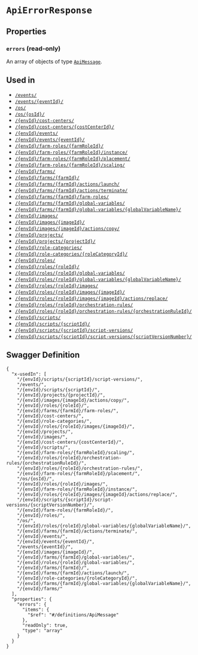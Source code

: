 # `ApiErrorResponse` #







## Properties ##

### `errors` (read-only) ###




An array of 
objects of type [`ApiMessage`](./../definitions/ApiMessage.mkd).




## Used in ##

  + [`/events/`](./../rest/api/user/v1beta0/events/)
  + [`/events/{eventId}/`](./../rest/api/user/v1beta0/events/{eventId}/)
  + [`/os/`](./../rest/api/user/v1beta0/os/)
  + [`/os/{osId}/`](./../rest/api/user/v1beta0/os/{osId}/)
  + [`/{envId}/cost-centers/`](./../rest/api/user/v1beta0/{envId}/cost-centers/)
  + [`/{envId}/cost-centers/{costCenterId}/`](./../rest/api/user/v1beta0/{envId}/cost-centers/{costCenterId}/)
  + [`/{envId}/events/`](./../rest/api/user/v1beta0/{envId}/events/)
  + [`/{envId}/events/{eventId}/`](./../rest/api/user/v1beta0/{envId}/events/{eventId}/)
  + [`/{envId}/farm-roles/{farmRoleId}/`](./../rest/api/user/v1beta0/{envId}/farm-roles/{farmRoleId}/)
  + [`/{envId}/farm-roles/{farmRoleId}/instance/`](./../rest/api/user/v1beta0/{envId}/farm-roles/{farmRoleId}/instance/)
  + [`/{envId}/farm-roles/{farmRoleId}/placement/`](./../rest/api/user/v1beta0/{envId}/farm-roles/{farmRoleId}/placement/)
  + [`/{envId}/farm-roles/{farmRoleId}/scaling/`](./../rest/api/user/v1beta0/{envId}/farm-roles/{farmRoleId}/scaling/)
  + [`/{envId}/farms/`](./../rest/api/user/v1beta0/{envId}/farms/)
  + [`/{envId}/farms/{farmId}/`](./../rest/api/user/v1beta0/{envId}/farms/{farmId}/)
  + [`/{envId}/farms/{farmId}/actions/launch/`](./../rest/api/user/v1beta0/{envId}/farms/{farmId}/actions/launch/)
  + [`/{envId}/farms/{farmId}/actions/terminate/`](./../rest/api/user/v1beta0/{envId}/farms/{farmId}/actions/terminate/)
  + [`/{envId}/farms/{farmId}/farm-roles/`](./../rest/api/user/v1beta0/{envId}/farms/{farmId}/farm-roles/)
  + [`/{envId}/farms/{farmId}/global-variables/`](./../rest/api/user/v1beta0/{envId}/farms/{farmId}/global-variables/)
  + [`/{envId}/farms/{farmId}/global-variables/{globalVariableName}/`](./../rest/api/user/v1beta0/{envId}/farms/{farmId}/global-variables/{globalVariableName}/)
  + [`/{envId}/images/`](./../rest/api/user/v1beta0/{envId}/images/)
  + [`/{envId}/images/{imageId}/`](./../rest/api/user/v1beta0/{envId}/images/{imageId}/)
  + [`/{envId}/images/{imageId}/actions/copy/`](./../rest/api/user/v1beta0/{envId}/images/{imageId}/actions/copy/)
  + [`/{envId}/projects/`](./../rest/api/user/v1beta0/{envId}/projects/)
  + [`/{envId}/projects/{projectId}/`](./../rest/api/user/v1beta0/{envId}/projects/{projectId}/)
  + [`/{envId}/role-categories/`](./../rest/api/user/v1beta0/{envId}/role-categories/)
  + [`/{envId}/role-categories/{roleCategoryId}/`](./../rest/api/user/v1beta0/{envId}/role-categories/{roleCategoryId}/)
  + [`/{envId}/roles/`](./../rest/api/user/v1beta0/{envId}/roles/)
  + [`/{envId}/roles/{roleId}/`](./../rest/api/user/v1beta0/{envId}/roles/{roleId}/)
  + [`/{envId}/roles/{roleId}/global-variables/`](./../rest/api/user/v1beta0/{envId}/roles/{roleId}/global-variables/)
  + [`/{envId}/roles/{roleId}/global-variables/{globalVariableName}/`](./../rest/api/user/v1beta0/{envId}/roles/{roleId}/global-variables/{globalVariableName}/)
  + [`/{envId}/roles/{roleId}/images/`](./../rest/api/user/v1beta0/{envId}/roles/{roleId}/images/)
  + [`/{envId}/roles/{roleId}/images/{imageId}/`](./../rest/api/user/v1beta0/{envId}/roles/{roleId}/images/{imageId}/)
  + [`/{envId}/roles/{roleId}/images/{imageId}/actions/replace/`](./../rest/api/user/v1beta0/{envId}/roles/{roleId}/images/{imageId}/actions/replace/)
  + [`/{envId}/roles/{roleId}/orchestration-rules/`](./../rest/api/user/v1beta0/{envId}/roles/{roleId}/orchestration-rules/)
  + [`/{envId}/roles/{roleId}/orchestration-rules/{orchestrationRuleId}/`](./../rest/api/user/v1beta0/{envId}/roles/{roleId}/orchestration-rules/{orchestrationRuleId}/)
  + [`/{envId}/scripts/`](./../rest/api/user/v1beta0/{envId}/scripts/)
  + [`/{envId}/scripts/{scriptId}/`](./../rest/api/user/v1beta0/{envId}/scripts/{scriptId}/)
  + [`/{envId}/scripts/{scriptId}/script-versions/`](./../rest/api/user/v1beta0/{envId}/scripts/{scriptId}/script-versions/)
  + [`/{envId}/scripts/{scriptId}/script-versions/{scriptVersionNumber}/`](./../rest/api/user/v1beta0/{envId}/scripts/{scriptId}/script-versions/{scriptVersionNumber}/)

## Swagger Definition ##

    {
      "x-usedIn": [
        "/{envId}/scripts/{scriptId}/script-versions/", 
        "/events/", 
        "/{envId}/scripts/{scriptId}/", 
        "/{envId}/projects/{projectId}/", 
        "/{envId}/images/{imageId}/actions/copy/", 
        "/{envId}/roles/{roleId}/", 
        "/{envId}/farms/{farmId}/farm-roles/", 
        "/{envId}/cost-centers/", 
        "/{envId}/role-categories/", 
        "/{envId}/roles/{roleId}/images/{imageId}/", 
        "/{envId}/projects/", 
        "/{envId}/images/", 
        "/{envId}/cost-centers/{costCenterId}/", 
        "/{envId}/scripts/", 
        "/{envId}/farm-roles/{farmRoleId}/scaling/", 
        "/{envId}/roles/{roleId}/orchestration-rules/{orchestrationRuleId}/", 
        "/{envId}/roles/{roleId}/orchestration-rules/", 
        "/{envId}/farm-roles/{farmRoleId}/placement/", 
        "/os/{osId}/", 
        "/{envId}/roles/{roleId}/images/", 
        "/{envId}/farm-roles/{farmRoleId}/instance/", 
        "/{envId}/roles/{roleId}/images/{imageId}/actions/replace/", 
        "/{envId}/scripts/{scriptId}/script-versions/{scriptVersionNumber}/", 
        "/{envId}/farm-roles/{farmRoleId}/", 
        "/{envId}/roles/", 
        "/os/", 
        "/{envId}/roles/{roleId}/global-variables/{globalVariableName}/", 
        "/{envId}/farms/{farmId}/actions/terminate/", 
        "/{envId}/events/", 
        "/{envId}/events/{eventId}/", 
        "/events/{eventId}/", 
        "/{envId}/images/{imageId}/", 
        "/{envId}/farms/{farmId}/global-variables/", 
        "/{envId}/roles/{roleId}/global-variables/", 
        "/{envId}/farms/{farmId}/", 
        "/{envId}/farms/{farmId}/actions/launch/", 
        "/{envId}/role-categories/{roleCategoryId}/", 
        "/{envId}/farms/{farmId}/global-variables/{globalVariableName}/", 
        "/{envId}/farms/"
      ], 
      "properties": {
        "errors": {
          "items": {
            "$ref": "#/definitions/ApiMessage"
          }, 
          "readOnly": true, 
          "type": "array"
        }
      }
    }
